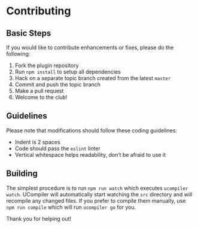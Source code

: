 # Contributing

## Basic Steps

If you would like to contribute enhancements or fixes, please do the following:

1.  Fork the plugin repository
2.  Run `npm install` to setup all dependencies
3.  Hack on a separate topic branch created from the latest `master`
4.  Commit and push the topic branch
5.  Make a pull request
6.  Welcome to the club!

## Guidelines

Please note that modifications should follow these coding guidelines:

*   Indent is 2 spaces
*   Code should pass the `eslint` linter
*   Vertical whitespace helps readability, don’t be afraid to use it

## Building

The simplest procedure is to run `npm run watch` which executes
`ucompiler watch`. UCompiler will automatically start watching the `src`
directory and will recompile any changed files. If you prefer to compile
them manually, use `npm run compile` which will run `ucompiler go` for you.

Thank you for helping out!
